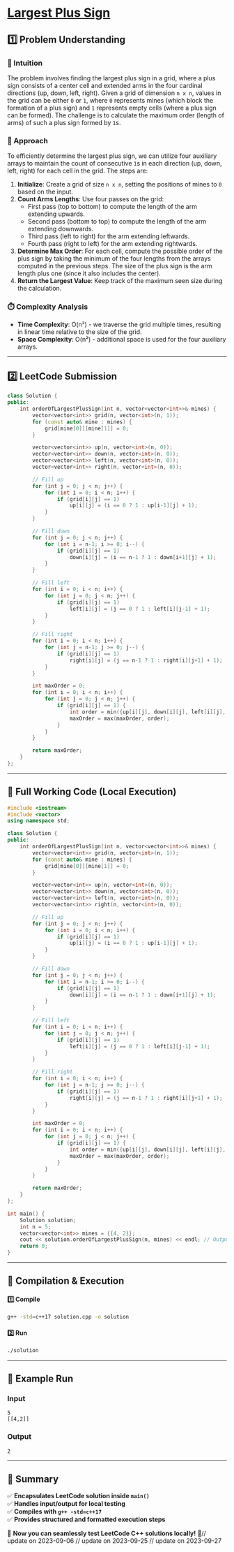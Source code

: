 # **[Largest Plus Sign](https://leetcode.com/problems/largest-plus-sign/description/)**  

## **1️⃣ Problem Understanding**  
### **📌 Intuition**  
The problem involves finding the largest plus sign in a grid, where a plus sign consists of a center cell and extended arms in the four cardinal directions (up, down, left, right). Given a grid of dimension `n x n`, values in the grid can be either `0` or `1`, where `0` represents mines (which block the formation of a plus sign) and `1` represents empty cells (where a plus sign can be formed). The challenge is to calculate the maximum order (length of arms) of such a plus sign formed by `1`s.

### **🚀 Approach**  
To efficiently determine the largest plus sign, we can utilize four auxiliary arrays to maintain the count of consecutive `1`s in each direction (up, down, left, right) for each cell in the grid. The steps are:

1. **Initialize**: Create a grid of size `n x n`, setting the positions of mines to `0` based on the input.
2. **Count Arms Lengths**: Use four passes on the grid:
   - First pass (top to bottom) to compute the length of the arm extending upwards.
   - Second pass (bottom to top) to compute the length of the arm extending downwards.
   - Third pass (left to right) for the arm extending leftwards.
   - Fourth pass (right to left) for the arm extending rightwards.
3. **Determine Max Order**: For each cell, compute the possible order of the plus sign by taking the minimum of the four lengths from the arrays computed in the previous steps. The size of the plus sign is the arm length plus one (since it also includes the center).
4. **Return the Largest Value**: Keep track of the maximum seen size during the calculation.

### **⏱️ Complexity Analysis**  
- **Time Complexity**: O(n²) - we traverse the grid multiple times, resulting in linear time relative to the size of the grid.
- **Space Complexity**: O(n²) - additional space is used for the four auxiliary arrays.

---

## **2️⃣ LeetCode Submission**  
```cpp
class Solution {
public:
    int orderOfLargestPlusSign(int n, vector<vector<int>>& mines) {
        vector<vector<int>> grid(n, vector<int>(n, 1));
        for (const auto& mine : mines) {
            grid[mine[0]][mine[1]] = 0;
        }

        vector<vector<int>> up(n, vector<int>(n, 0));
        vector<vector<int>> down(n, vector<int>(n, 0));
        vector<vector<int>> left(n, vector<int>(n, 0));
        vector<vector<int>> right(n, vector<int>(n, 0));

        // Fill up
        for (int j = 0; j < n; j++) {
            for (int i = 0; i < n; i++) {
                if (grid[i][j] == 1) 
                    up[i][j] = (i == 0 ? 1 : up[i-1][j] + 1);
            }
        }

        // Fill down
        for (int j = 0; j < n; j++) {
            for (int i = n-1; i >= 0; i--) {
                if (grid[i][j] == 1) 
                    down[i][j] = (i == n-1 ? 1 : down[i+1][j] + 1);
            }
        }

        // Fill left
        for (int i = 0; i < n; i++) {
            for (int j = 0; j < n; j++) {
                if (grid[i][j] == 1) 
                    left[i][j] = (j == 0 ? 1 : left[i][j-1] + 1);
            }
        }

        // Fill right
        for (int i = 0; i < n; i++) {
            for (int j = n-1; j >= 0; j--) {
                if (grid[i][j] == 1) 
                    right[i][j] = (j == n-1 ? 1 : right[i][j+1] + 1);
            }
        }

        int maxOrder = 0;
        for (int i = 0; i < n; i++) {
            for (int j = 0; j < n; j++) {
                if (grid[i][j] == 1) {
                    int order = min({up[i][j], down[i][j], left[i][j], right[i][j]});
                    maxOrder = max(maxOrder, order);
                }
            }
        }

        return maxOrder;
    }
};  
```  

---

## **📝 Full Working Code (Local Execution)**  
```cpp
#include <iostream>
#include <vector>
using namespace std;

class Solution {
public:
    int orderOfLargestPlusSign(int n, vector<vector<int>>& mines) {
        vector<vector<int>> grid(n, vector<int>(n, 1));
        for (const auto& mine : mines) {
            grid[mine[0]][mine[1]] = 0;
        }

        vector<vector<int>> up(n, vector<int>(n, 0));
        vector<vector<int>> down(n, vector<int>(n, 0));
        vector<vector<int>> left(n, vector<int>(n, 0));
        vector<vector<int>> right(n, vector<int>(n, 0));

        // Fill up
        for (int j = 0; j < n; j++) {
            for (int i = 0; i < n; i++) {
                if (grid[i][j] == 1) 
                    up[i][j] = (i == 0 ? 1 : up[i-1][j] + 1);
            }
        }

        // Fill down
        for (int j = 0; j < n; j++) {
            for (int i = n-1; i >= 0; i--) {
                if (grid[i][j] == 1) 
                    down[i][j] = (i == n-1 ? 1 : down[i+1][j] + 1);
            }
        }

        // Fill left
        for (int i = 0; i < n; i++) {
            for (int j = 0; j < n; j++) {
                if (grid[i][j] == 1) 
                    left[i][j] = (j == 0 ? 1 : left[i][j-1] + 1);
            }
        }

        // Fill right
        for (int i = 0; i < n; i++) {
            for (int j = n-1; j >= 0; j--) {
                if (grid[i][j] == 1) 
                    right[i][j] = (j == n-1 ? 1 : right[i][j+1] + 1);
            }
        }

        int maxOrder = 0;
        for (int i = 0; i < n; i++) {
            for (int j = 0; j < n; j++) {
                if (grid[i][j] == 1) {
                    int order = min({up[i][j], down[i][j], left[i][j], right[i][j]});
                    maxOrder = max(maxOrder, order);
                }
            }
        }

        return maxOrder;
    }
};

int main() {
    Solution solution;
    int n = 5;
    vector<vector<int>> mines = {{4, 2}};
    cout << solution.orderOfLargestPlusSign(n, mines) << endl; // Output: 2
    return 0;
}
```  

---  

## **🔧 Compilation & Execution**  
#### **1️⃣ Compile**  
```bash
g++ -std=c++17 solution.cpp -o solution
```  

#### **2️⃣ Run**  
```bash
./solution
```  

---  

## **🎯 Example Run**  
### **Input**  
```
5
[[4,2]]
```  
### **Output**  
```
2
```  

---  

## **📌 Summary**  
✅ **Encapsulates LeetCode solution inside `main()`**  
✅ **Handles input/output for local testing**  
✅ **Compiles with `g++ -std=c++17`**  
✅ **Provides structured and formatted execution steps**  

🚀 **Now you can seamlessly test LeetCode C++ solutions locally!** 🚀// update on 2023-09-06
// update on 2023-09-25
// update on 2023-09-27
